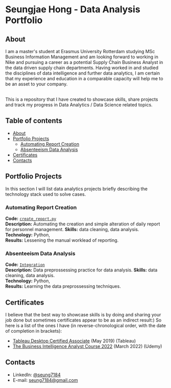 # Seungjae Hong - Data Analysis Portfolio 

## About

I am a master's student at Erasmus University Rotterdam studying MSc Business Information Management and am looking forward to working in Nike and pursuing a career as a potential Supply Chain Business Analyst in the data driven supply chain departments. Having worked in and studied the disciplines of data intelligence and further data analytics, I am certain that my experience and education in a comparable capacity will help me to be an asset to your company.

<br>
This is a repository that I have created to showcase skills, share projects and track my progress in Data Analytics / Data Science related topics.  
<br>

## Table of contents
- [About](#about)
- [Portfolio Projects](#portfolio-projects)
    + [Automating Report Creation](#automating-report-creation)
    + [Absenteeism Data Analysis](#absenteeism-data-analysis)
- [Certificates](#certificates)
- [Contacts](#contacts)

## Portfolio Projects
In this section I will list data analytics projects briefly describing the technology stack used to solve cases.

### Automating Report Creation
**Code:** [`create_report.py`](https://github.com/seung7184/codespace/blob/main/create_report.py)    
**Description:** Automating the creation and simple alteration of daily report for personnel management.
**Skills:** data cleaning, data analysis.  
**Technology:** Python,  
**Results:** Lessening the manual worklead of reporting.

### Absenteeism Data Analysis
**Code:** [`Integration`](https://github.com/seung7184/codespace/tree/main/Integration)    
**Description:** Data preprossessing practice for data analysis.
**Skills:** data cleaning, data analysis.  
**Technology:** Python,  
**Results:** Learning the data preprossessing techniques.

## Certificates
I believe that the best way to showcase skills is by doing and sharing your job done but sometimes certificates appear to be as an indirect result:) So here is a list of the ones I have (in reverse-chronological order, with the date of completion in brackets):
- [Tableau Desktop Certified Associate](https://www.credly.com/badges/e50989c5-9927-4685-84b7-887c5581df06/linked_in_profile) (May 2019) (Tableau)
- [The Business Intelligence Analyst Course 2022](https://udemy-certificate.s3.amazonaws.com/pdf/UC-8024f072-248d-4a94-aee7-75525e31fd5e.pdf) (March 2022) (Udemy)

## Contacts
- LinkedIn: [@seung7184](https://www.linkedin.com/in/hong-seungjae-44a0b6131/)
- E-mail: seung7184@gmail.com
